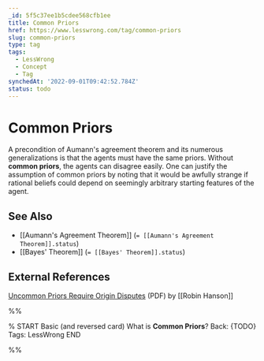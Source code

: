 ```yaml
---
_id: 5f5c37ee1b5cdee568cfb1ee
title: Common Priors
href: https://www.lesswrong.com/tag/common-priors
slug: common-priors
type: tag
tags:
  - LessWrong
  - Concept
  - Tag
synchedAt: '2022-09-01T09:42:52.784Z'
status: todo
---
```


# Common Priors

A precondition of Aumann's agreement theorem and its numerous generalizations is that the agents must have the same priors. Without **common priors**, the agents can disagree easily. One can justify the assumption of common priors by noting that it would be awfully strange if rational beliefs could depend on seemingly arbitrary starting features of the agent.

## See Also

- [[Aumann's Agreement Theorem]] (`= [[Aumann's Agreement Theorem]].status`)
- [[Bayes' Theorem]] (`= [[Bayes' Theorem]].status`)

## External References

[Uncommon Priors Require Origin Disputes](http://hanson.gmu.edu/prior.pdf) (PDF) by [[Robin Hanson]]


%%

% START
Basic (and reversed card)
What is **Common Priors**?
Back: {TODO}
Tags: LessWrong
END

%%
	
